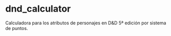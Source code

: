 # dnd_calculator
Calculadora para los atributos de personajes en D&amp;D 5ª edición por sistema de puntos.
